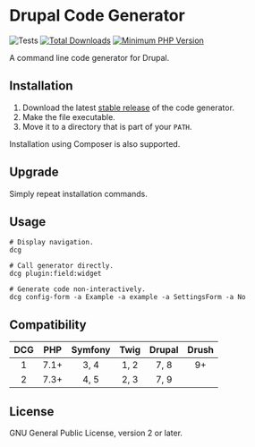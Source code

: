 # Drupal Code Generator

![Tests](https://github.com/Chi-teck/drupal-code-generator/workflows/Tests/badge.svg)
[![Total Downloads](https://poser.pugx.org/chi-teck/drupal-code-generator/downloads)](//packagist.org/packages/chi-teck/drupal-code-generator)
[![Minimum PHP Version](https://img.shields.io/badge/php-%3E%3D%207.3-8892BF.svg?style=flat)](https://php.net/)

A command line code generator for Drupal.

## Installation

1. Download the latest [stable release](https://github.com/Chi-teck/drupal-code-generator/releases) of the code generator.
2. Make the file executable.
3. Move it to a directory that is part of your `PATH`.

Installation using Composer is also supported.

## Upgrade
Simply repeat installation commands.

## Usage
```shell
# Display navigation.
dcg

# Call generator directly.
dcg plugin:field:widget

# Generate code non-interactively.
dcg config-form -a Example -a example -a SettingsForm -a No
```

## Compatibility
DCG|PHP|Symfony|Twig|Drupal|Drush
:-:|:-:|:-:|:-:|:-:|:-:
1|7.1+|3, 4|1, 2|7, 8|9+
2|7.3+|4, 5|2, 3|7, 9|

## License
GNU General Public License, version 2 or later.
